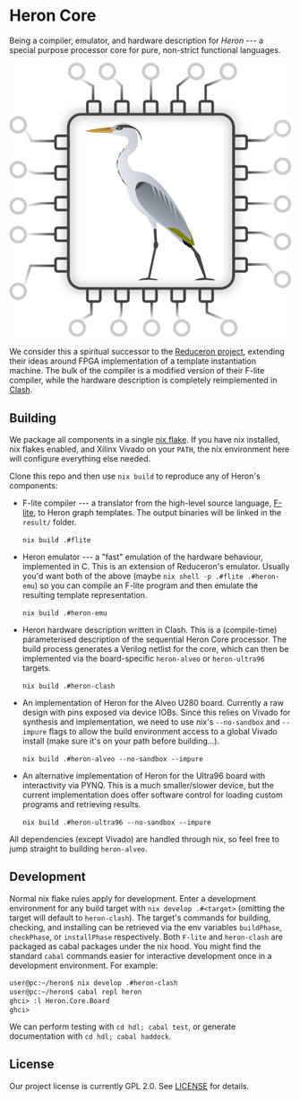 # Heron Core

Being a compiler, emulator, and hardware description for _Heron_ --- a special
purpose processor core for pure, non-strict functional languages.

<p align="center" width="100%">
    <img src="./heron-logo.svg" />
</p>

We consider this a spiritual successor to the [Reduceron
project](https://mn416.github.io/reduceron-project/), extending their ideas around
FPGA implementation of a template instantiation machine. The bulk of the
compiler is a modified version of their F-lite compiler, while the hardware
description is completely reimplemented in [Clash](https://clash-lang.org/).

## Building

We package all components in a single [nix
flake](https://nixos.wiki/wiki/Flakes). If you have nix installed, nix flakes
enabled, and Xilinx Vivado on your `PATH`, the nix environment here will
configure everything else needed.

Clone this repo and then use `nix build` to reproduce any of Heron's components:

  + F-lite compiler --- a translator from the high-level source language,
    [F-lite](https://hackage.haskell.org/package/flite), to Heron graph
    templates. The output binaries will be linked in the `result/` folder.

    ``` nix build .#flite ```

  + Heron emulator --- a "fast" emulation of the hardware behaviour, implemented
    in C. This is an extension of Reduceron's emulator. Usually you'd want both
    of the above (maybe `nix shell -p .#flite .#heron-emu`) so you can compile
    an F-lite program and then emulate the resulting template representation.

    ``` nix build .#heron-emu ```

  + Heron hardware description written in Clash. This is a (compile-time)
    parameterised description of the sequential Heron Core processor. The build
    process generates a Verilog netlist for the core, which can then be
    implemented via the board-specific `heron-alveo` or `heron-ultra96` targets.

    ``` nix build .#heron-clash ```

  + An implementation of Heron for the Alveo U280 board. Currently a raw design
    with pins exposed via device IOBs. Since this relies on Vivado for synthesis
    and implementation, we need to use nix's `--no-sandbox` and `--impure` flags
    to allow the build environment access to a global Vivado install (make sure
    it's on your path before building...).

    ```nix build .#heron-alveo --no-sandbox --impure```

  + An alternative implementation of Heron for the Ultra96 board with
    interactivity via PYNQ. This is a much smaller/slower device, but the
    current implementation does offer software control for loading custom
    programs and retrieving results.

    ```nix build .#heron-ultra96 --no-sandbox --impure```

All dependencies (except Vivado) are handled through nix, so feel free to jump
straight to building `heron-alveo`.

## Development

Normal nix flake rules apply for development. Enter a development environment
for any build target with ```nix develop .#<target>``` (omitting the target will
default to `heron-clash`). The target's commands for building, checking, and
installing can be retrieved via the env variables `buildPhase`, `checkPhase`, or
`installPhase` respectively. Both `F-lite` and `heron-clash` are packaged as
cabal packages under the nix hood. You might find the standard `cabal` commands
easier for interactive development once in a development environment. For
example:

```
user@pc:~/heron$ nix develop .#heron-clash
user@pc:~/heron$ cabal repl heron
ghci> :l Heron.Core.Board
ghci>
```

We can perform testing with `cd hdl; cabal test`, or generate documentation with
`cd hdl; cabal haddock`.

## License

Our project license is currently GPL 2.0. See [LICENSE](./LICENSE) for details.

